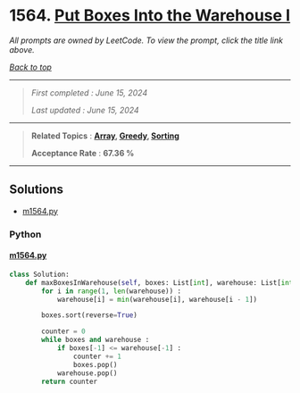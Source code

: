 # 1564. [Put Boxes Into the Warehouse I](<https://leetcode.com/problems/put-boxes-into-the-warehouse-i>)

*All prompts are owned by LeetCode. To view the prompt, click the title link above.*

*[Back to top](<../README.md>)*

------

> *First completed : June 15, 2024*
>
> *Last updated : June 15, 2024*

------

> **Related Topics** : **[Array](<by_topic/Array.md>), [Greedy](<by_topic/Greedy.md>), [Sorting](<by_topic/Sorting.md>)**
>
> **Acceptance Rate** : **67.36 %**

------

## Solutions

- [m1564.py](<../my-submissions/m1564.py>)
### Python
#### [m1564.py](<../my-submissions/m1564.py>)
```Python
class Solution:
    def maxBoxesInWarehouse(self, boxes: List[int], warehouse: List[int]) -> int:
        for i in range(1, len(warehouse)) :
            warehouse[i] = min(warehouse[i], warehouse[i - 1])

        boxes.sort(reverse=True)

        counter = 0
        while boxes and warehouse :
            if boxes[-1] <= warehouse[-1] :
                counter += 1
                boxes.pop()
            warehouse.pop()
        return counter
```

